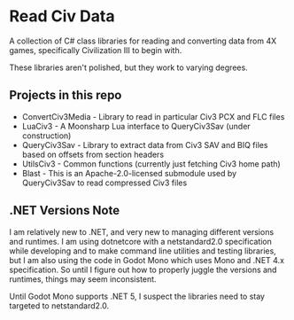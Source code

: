 # Read Civ Data

A collection of C# class libraries for reading and converting data from 4X games, specifically Civilization III to begin with.

These libraries aren't polished, but they work to varying degrees.

## Projects in this repo

- ConvertCiv3Media - Library to read in particular Civ3 PCX and FLC files
- LuaCiv3 - A Moonsharp Lua interface to QueryCiv3Sav (under construction)
- QueryCiv3Sav - Library to extract data from Civ3 SAV and BIQ files based on offsets from section headers
- UtilsCiv3 - Common functions (currently just fetching Civ3 home path)
- Blast - This is an Apache-2.0-licensed submodule used by QueryCiv3Sav to read compressed Civ3 files

## .NET Versions Note

I am relatively new to .NET, and very new to managing different versions and runtimes. I am using dotnetcore with a netstandard2.0 specification while developing and to make command line utilities and testing libraries, but I am also using the code in Godot Mono which uses Mono and .NET 4.x specification. So until I figure out how to properly juggle the versions and runtimes, things may seem inconsistent.

Until Godot Mono supports .NET 5, I suspect the libraries need to stay targeted to netstandard2.0.
